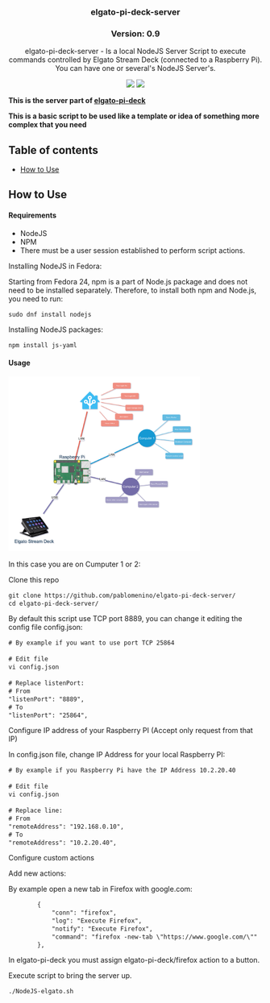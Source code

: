 <h3 align="center">elgato-pi-deck-server</h3>
<h3 align="center">Version: 0.9</h3>
<p align="center">elgato-pi-deck-server - Is a local NodeJS Server Script to execute commands controlled by Elgato Stream Deck (connected to a Raspberry Pi). You can have one or several's NodeJS Server's.</p>

<p align="center">
<a href="https://github.com/pablomenino/elgato-pi-deck-server/releases"><img src="https://img.shields.io/github/release/pablomenino/elgato-pi-deck-server.svg"></a>
<a href="./LICENSE"><img src="https://img.shields.io/github/license/pablomenino/elgato-pi-deck-server.svg"></a>
</p>

**This is the server part of [elgato-pi-deck](https://github.com/pablomenino/elgato-pi-deck/)**

**This is a basic script to be used like a template or idea of something more complex that you need**

## Table of contents

* [How to Use](#how-to-use)

## <a name="how-to-use">How to Use

#### Requirements

* NodeJS
* NPM
* There must be a user session established to perform script actions.

Installing NodeJS in Fedora:

Starting from Fedora 24, npm is a part of Node.js package and does not need to be installed separately. Therefore, to install both npm and Node.js, you need to run:

```
sudo dnf install nodejs
```

Installing NodeJS packages:

```
npm install js-yaml
```

#### Usage

<a href="https://raw.githubusercontent.com/pablomenino/elgato-pi-deck-server/master/Assets/diagam.png"><img src="https://raw.githubusercontent.com/pablomenino/elgato-pi-deck-server/master/Assets/diagam.png" width="380"></a>

In this case you are on Cumputer 1 or 2:

Clone this repo

```
git clone https://github.com/pablomenino/elgato-pi-deck-server/
cd elgato-pi-deck-server/
```

By default this script use TCP port 8889, you can change it editing the config file config.json:

```
# By example if you want to use port TCP 25864

# Edit file
vi config.json

# Replace listenPort:
# From
"listenPort": "8889",
# To
"listenPort": "25864",
```

Configure IP address of your Raspberry PI (Accept only request from that IP)

In config.json file, change IP Address for your local Raspberry PI:

```
# By example if you Raspberry Pi have the IP Address 10.2.20.40

# Edit file
vi config.json

# Replace line:
# From
"remoteAddress": "192.168.0.10",
# To
"remoteAddress": "10.2.20.40",
```

Configure custom actions

Add new actions:

By example open a new tab in Firefox with google.com:

```
        {
            "conn": "firefox",
            "log": "Execute Firefox",
            "notify": "Execute Firefox",
            "command": "firefox -new-tab \"https://www.google.com/\""
        },
```

In elgato-pi-deck you must assign elgato-pi-deck/firefox action to a button.

Execute script to bring the server up.

```
./NodeJS-elgato.sh
```
